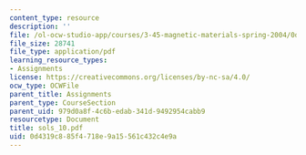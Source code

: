 ```yaml
---
content_type: resource
description: ''
file: /ol-ocw-studio-app/courses/3-45-magnetic-materials-spring-2004/0d4319c885f4718e9a15561c432c4e9a_sols_10.pdf
file_size: 28741
file_type: application/pdf
learning_resource_types:
- Assignments
license: https://creativecommons.org/licenses/by-nc-sa/4.0/
ocw_type: OCWFile
parent_title: Assignments
parent_type: CourseSection
parent_uid: 979d0a8f-4c6b-edab-341d-9492954cabb9
resourcetype: Document
title: sols_10.pdf
uid: 0d4319c8-85f4-718e-9a15-561c432c4e9a
---
```

